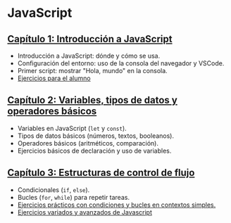 # JavaScript

## [Capítulo 1: Introducción a JavaScript](JS/01-Introduccion/readme.md)

- Introducción a JavaScript: dónde y cómo se usa.
- Configuración del entorno: uso de la consola del navegador y VSCode.
- Primer script: mostrar "Hola, mundo" en la consola.
- [Ejercicios para el alumno](JS/01-Introduccion/ejercicios.md)

## [Capítulo 2: Variables, tipos de datos y operadores básicos](JS/02-Variables/readme.md)

- Variables en JavaScript (`let` y `const`).
- Tipos de datos básicos (números, textos, booleanos).
- Operadores básicos (aritméticos, comparación).
- Ejercicios básicos de declaración y uso de variables.

## [Capítulo 3: Estructuras de control de flujo](JS/03-EstructurasDeControl/readme.md)

- Condicionales (`if`, `else`).
- Bucles (`for`, `while`) para repetir tareas.
- [Ejercicios prácticos con condiciones y bucles en contextos simples.](./03-EstructurasDeControl/ejercicios.md)
- [Ejercicios variados y avanzados de Javascript](./03-EstructurasDeControl/practica.md)